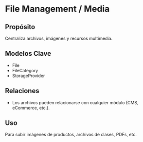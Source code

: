 # File Management / Media

## Propósito
Centraliza archivos, imágenes y recursos multimedia.

## Modelos Clave
- File
- FileCategory
- StorageProvider

## Relaciones
- Los archivos pueden relacionarse con cualquier módulo (CMS, eCommerce, etc.).

## Uso
Para subir imágenes de productos, archivos de clases, PDFs, etc.